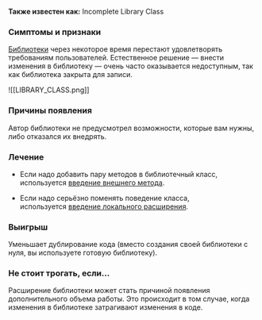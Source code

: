 **Также известен как:** Incomplete Library Class

### Симптомы и признаки
[Библиотеки](https://ru.wikipedia.org/wiki/%D0%91%D0%B8%D0%B1%D0%BB%D0%B8%D0%BE%D1%82%D0%B5%D0%BA%D0%B0_(%D0%BF%D1%80%D0%BE%D0%B3%D1%80%D0%B0%D0%BC%D0%BC%D0%B8%D1%80%D0%BE%D0%B2%D0%B0%D0%BD%D0%B8%D0%B5)) через некоторое время перестают удовлетворять требованиям пользователей. Естественное решение — внести изменения в библиотеку — очень часто оказывается недоступным, так как библиотека закрыта для записи.

![[LIBRARY_CLASS.png]]

### Причины появления
Автор библиотеки не предусмотрел возможности, которые вам нужны, либо отказался их внедрять.

### Лечение
- Если надо добавить пару методов в библиотечный класс, используется [введение внешнего метода](Введение%20внешнего%20метода.md).
    
- Если надо серьёзно поменять поведение класса, используется [введение локального расширения](https://refactoring.guru/ru/introduce-local-extension).
    

### Выигрыш
Уменьшает дублирование кода (вместо создания своей библиотеки с нуля, вы используете готовую библиотеку).

### Не стоит трогать, если...
Расширение библиотеки может стать причиной появления дополнительного объема работы. Это происходит в том случае, когда изменения в библиотеке затрагивают изменения в коде.